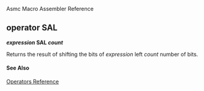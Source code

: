 Asmc Macro Assembler Reference

## operator SAL

**_expression_ SAL _count_**


Returns the result of shifting the bits of _expression_ left _count_ number of bits.

#### See Also

[Operators Reference](readme.md)